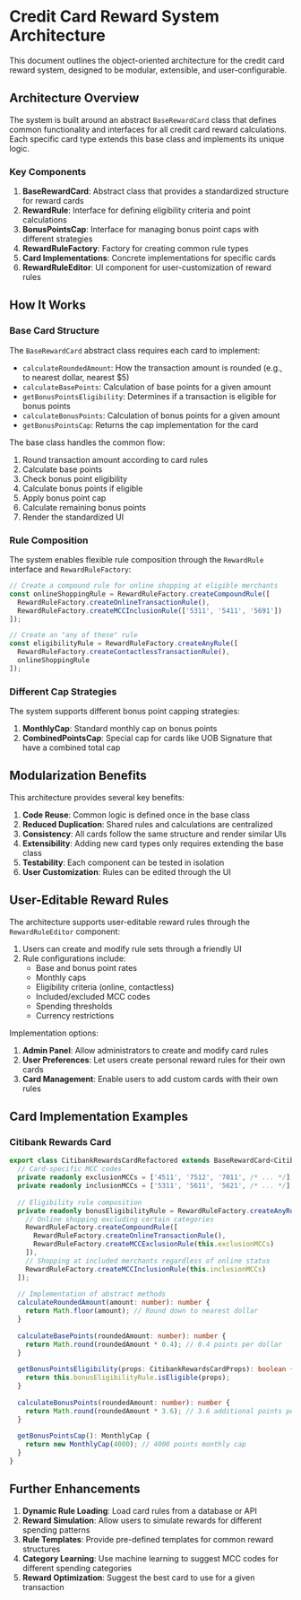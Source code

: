 # Credit Card Reward System Architecture

This document outlines the object-oriented architecture for the credit card reward system, designed to be modular, extensible, and user-configurable.

## Architecture Overview

The system is built around an abstract `BaseRewardCard` class that defines common functionality and interfaces for all credit card reward calculations. Each specific card type extends this base class and implements its unique logic.

### Key Components

1. **BaseRewardCard**: Abstract class that provides a standardized structure for reward cards
2. **RewardRule**: Interface for defining eligibility criteria and point calculations
3. **BonusPointsCap**: Interface for managing bonus point caps with different strategies
4. **RewardRuleFactory**: Factory for creating common rule types
5. **Card Implementations**: Concrete implementations for specific cards
6. **RewardRuleEditor**: UI component for user-customization of reward rules

## How It Works

### Base Card Structure

The `BaseRewardCard` abstract class requires each card to implement:

- `calculateRoundedAmount`: How the transaction amount is rounded (e.g., to nearest dollar, nearest $5)
- `calculateBasePoints`: Calculation of base points for a given amount
- `getBonusPointsEligibility`: Determines if a transaction is eligible for bonus points
- `calculateBonusPoints`: Calculation of bonus points for a given amount
- `getBonusPointsCap`: Returns the cap implementation for the card

The base class handles the common flow:
1. Round transaction amount according to card rules
2. Calculate base points
3. Check bonus point eligibility
4. Calculate bonus points if eligible
5. Apply bonus point cap
6. Calculate remaining bonus points
7. Render the standardized UI

### Rule Composition

The system enables flexible rule composition through the `RewardRule` interface and `RewardRuleFactory`:

```typescript
// Create a compound rule for online shopping at eligible merchants
const onlineShoppingRule = RewardRuleFactory.createCompoundRule([
  RewardRuleFactory.createOnlineTransactionRule(),
  RewardRuleFactory.createMCCInclusionRule(['5311', '5411', '5691'])
]);

// Create an "any of these" rule
const eligibilityRule = RewardRuleFactory.createAnyRule([
  RewardRuleFactory.createContactlessTransactionRule(),
  onlineShoppingRule
]);
```

### Different Cap Strategies

The system supports different bonus point capping strategies:

1. **MonthlyCap**: Standard monthly cap on bonus points
2. **CombinedPointsCap**: Special cap for cards like UOB Signature that have a combined total cap

## Modularization Benefits

This architecture provides several key benefits:

1. **Code Reuse**: Common logic is defined once in the base class
2. **Reduced Duplication**: Shared rules and calculations are centralized
3. **Consistency**: All cards follow the same structure and render similar UIs
4. **Extensibility**: Adding new card types only requires extending the base class
5. **Testability**: Each component can be tested in isolation
6. **User Customization**: Rules can be edited through the UI

## User-Editable Reward Rules

The architecture supports user-editable reward rules through the `RewardRuleEditor` component:

1. Users can create and modify rule sets through a friendly UI
2. Rule configurations include:
   - Base and bonus point rates
   - Monthly caps
   - Eligibility criteria (online, contactless)
   - Included/excluded MCC codes
   - Spending thresholds
   - Currency restrictions

Implementation options:
1. **Admin Panel**: Allow administrators to create and modify card rules
2. **User Preferences**: Let users create personal reward rules for their own cards
3. **Card Management**: Enable users to add custom cards with their own rules

## Card Implementation Examples

### Citibank Rewards Card

```typescript
export class CitibankRewardsCardRefactored extends BaseRewardCard<CitibankRewardsCardProps> {
  // Card-specific MCC codes
  private readonly exclusionMCCs = ['4511', '7512', '7011', /* ... */];
  private readonly inclusionMCCs = ['5311', '5611', '5621', /* ... */];
  
  // Eligibility rule composition
  private readonly bonusEligibilityRule = RewardRuleFactory.createAnyRule([
    // Online shopping excluding certain categories
    RewardRuleFactory.createCompoundRule([
      RewardRuleFactory.createOnlineTransactionRule(),
      RewardRuleFactory.createMCCExclusionRule(this.exclusionMCCs)
    ]),
    // Shopping at included merchants regardless of online status
    RewardRuleFactory.createMCCInclusionRule(this.inclusionMCCs)
  ]);
  
  // Implementation of abstract methods
  calculateRoundedAmount(amount: number): number {
    return Math.floor(amount); // Round down to nearest dollar
  }
  
  calculateBasePoints(roundedAmount: number): number {
    return Math.round(roundedAmount * 0.4); // 0.4 points per dollar
  }
  
  getBonusPointsEligibility(props: CitibankRewardsCardProps): boolean {
    return this.bonusEligibilityRule.isEligible(props);
  }
  
  calculateBonusPoints(roundedAmount: number): number {
    return Math.round(roundedAmount * 3.6); // 3.6 additional points per dollar
  }
  
  getBonusPointsCap(): MonthlyCap {
    return new MonthlyCap(4000); // 4000 points monthly cap
  }
}
```

## Further Enhancements

1. **Dynamic Rule Loading**: Load card rules from a database or API
2. **Reward Simulation**: Allow users to simulate rewards for different spending patterns
3. **Rule Templates**: Provide pre-defined templates for common reward structures
4. **Category Learning**: Use machine learning to suggest MCC codes for different spending categories
5. **Reward Optimization**: Suggest the best card to use for a given transaction